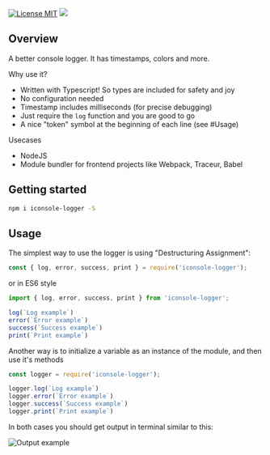 [![License MIT](https://img.shields.io/badge/license-ISC-blue.svg)](https://opensource.org/licenses/ISC) [![](https://ga-beacon.appspot.com/UA-82522402-2/readme?pixel)](https://github.com/igrigorik/ga-beacon)

## Overview

A better console logger. It has timestamps, colors and more.

Why use it?

- Written with Typescript! So types are included for safety and joy
- No configuration needed
- Timestamp includes milliseconds (for precise debugging)
- Just require the `log` function and you are good to go
- A nice "token" symbol at the beginning of each line (see #Usage)

Usecases

- NodeJS
- Module bundler for frontend projects like Webpack, Traceur, Babel

## Getting started

```sh
npm i iconsole-logger -S
```

## Usage

The simplest way to use the logger is using "Destructuring Assignment":

```javascript
const { log, error, success, print } = require('iconsole-logger');
```
or in ES6 style
```javascript
import { log, error, success, print } from 'iconsole-logger';
```


```javascript
log(`Log example`)
error(`Error example`)
success(`Success example`)
print(`Print example`)
```

Another way is to initialize a variable as an instance of the module, and then use it's methods

```javascript
const logger = require('iconsole-logger');

logger.log(`Log example`)
logger.error(`Error example`)
logger.success(`Success example`)
logger.print(`Print example`)
```

In both cases you should get output in terminal similar to this:

![Output example](https://gitlab.com/andrekosak/iconsole-logger/raw/master/docs/screen_1.png 'Output example')
